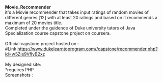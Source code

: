 <strong>Movie_Recommender</strong><br>
it's a Movie recommender that takes input ratings of random movies of different genres [12] with at least 20 ratings and based on it recommends a maximum of 20 movies title.<br>
Completed under the guidence of Duke university tutors of Java Specialization course capstone project on coursera.<br>
<br>Official capstone project hosted on :<br>
#Link https://www.dukelearntoprogram.com//capstone/recommender.php?id=w5Zie9VfIyB2xz<br>
<br>My designed site:<br>
*requires PHP <br>
Screenshots : <br>
<a href="images/screenshot_1.png">
<a href="images/screenshot_2.png">
